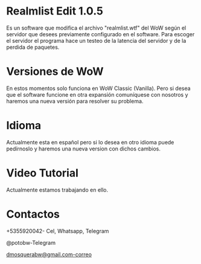 # Realmlist Edit 1.0.5
Es un software que modifica el archivo "realmlist.wtf" del WoW según el servidor que desees previamente configurado en el software. Para escoger el servidor el programa 
hace un testeo de la latencia del servidor y de la perdida de paquetes.
# Versiones de WoW
En estos momentos solo funciona en WoW Classic (Vanilla). Pero si desea que el software funcione en otra expansión comuníquese con nosotros y haremos una nueva versión 
para resolver su problema.
# Idioma
Actualmente esta en español pero si lo desea en otro idioma puede pedírnoslo y haremos una nueva version con dichos cambios.
# Video Tutorial
Actualmente estamos trabajando en ello.
# Contactos
+5355920042- Cel, Whatsapp, Telegram

@potobw-Telegram

dmosquerabw@gmail.com-correo
